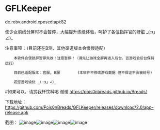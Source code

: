 # GFLKeeper
de.robv.android.xposed:api:82

使少女前线分屏时不会暂停，大幅提升练级体验，呵护了各位指挥官的肝脏 \_(:з」∠)_

   注意事项：（目前还在B测，其他渠道版本会慢慢适配）

        本软件会使锁屏暂停失效！注意暂停！（请先让游戏全屏再进入后台，否游戏会后台保持运行）

        目前已适配版本：官服, B服        (本软件不修改游戏数据 但不保证不会被封号)

        祝您游戏愉快 _(:з」∠)_

#如果可以，请赏我杯饮料喝 谢谢 https://pois0nbreads.github.io/Breads/

下载地址：https://github.com/Pois0nBreads/GFLKeeper/releases/download/2.0/app-release.apk

截图：
![image](https://github.com/Pois0nBreads/GFLKeeper/blob/master/images/Screenshot_20200126-190702.jpg)![image](https://github.com/Pois0nBreads/GFLKeeper/blob/master/images/Screenshot_20200126-190709.jpg)![image](https://github.com/Pois0nBreads/GFLKeeper/blob/master/images/Screenshot_20200126-190450.jpg)![image](https://github.com/Pois0nBreads/GFLKeeper/blob/master/images/Screenshot_20200126-190619.jpg)
